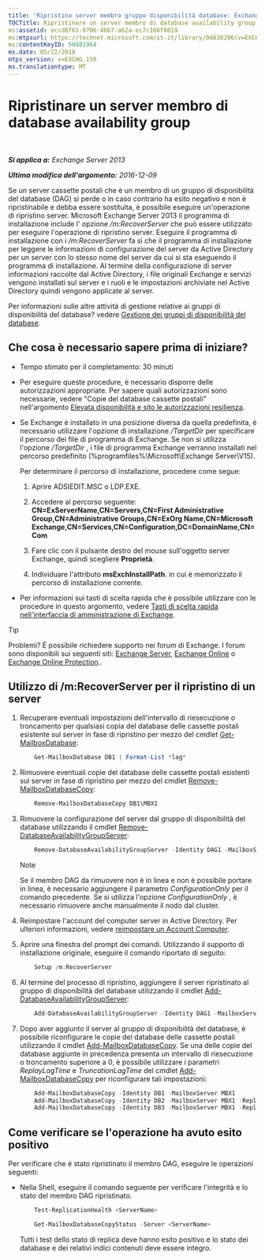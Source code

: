 ```yaml
---
title: 'Ripristina server membro gruppo disponibilità database: Exchange 2013 Help'
TOCTitle: Ripristinare un server membro di database availability group
ms:assetid: eccd8f61-9706-4bb7-a62a-ec7c166f8019
ms:mtpsurl: https://technet.microsoft.com/it-it/library/Dd638206(v=EXCHG.150)
ms:contentKeyID: 50481964
ms.date: 05/22/2018
mtps_version: v=EXCHG.150
ms.translationtype: MT
---
```


# Ripristinare un server membro di database availability group

 

_**Si applica a:** Exchange Server 2013_

_**Ultima modifica dell'argomento:** 2016-12-09_

Se un server cassette postali che è un membro di un gruppo di disponibilità del database (DAG) si perde o in caso contrario ha esito negativo e non è ripristinabile e debba essere sostituita, è possibile eseguire un'operazione di ripristino server. Microsoft Exchange Server 2013 il programma di installazione include l' opzione */m:RecoverServer* che può essere utilizzato per eseguire l'operazione di ripristino server. Eseguire il programma di installazione con i */m:RecoverServer* fa sì che il programma di installazione per leggere le informazioni di configurazione del server da Active Directory per un server con lo stesso nome del server da cui si sta eseguendo il programma di installazione. Al termine della configurazione di server informazioni raccolte dal Active Directory, i file originali Exchange e servizi vengono installati sul server e i ruoli e le impostazioni archiviate nel Active Directory quindi vengono applicate al server.

Per informazioni sulle altre attività di gestione relative ai gruppi di disponibilità del database? vedere [Gestione dei gruppi di disponibilità del database](managing-database-availability-groups-exchange-2013-help.md).

## Che cosa è necessario sapere prima di iniziare?

  - Tempo stimato per il completamento: 30 minuti

  - Per eseguire queste procedure, è necessario disporre delle autorizzazioni appropriate. Per sapere quali autorizzazioni sono necessarie, vedere "Copie del database cassette postali" nell'argomento [Elevata disponibilità e sito le autorizzazioni resilienza](high-availability-and-site-resilience-permissions-exchange-2013-help.md).

  - Se Exchange è installato in una posizione diversa da quella predefinita, è necessario utilizzare l'opzione di installazione */TargetDir* per specificare il percorso dei file di programma di Exchange. Se non si utilizza l'opzione */TargetDir* , i file di programma Exchange verranno installati nel percorso predefinito (%programfiles%\\Microsoft\\Exchange Server\\V15).
    
    Per determinare il percorso di installazione, procedere come segue:
    
    1.  Aprire ADSIEDIT.MSC o LDP.EXE.
    
    2.  Accedere al percorso seguente: **CN=ExServerName,CN=Servers,CN=First Administrative Group,CN=Administrative Groups,CN=ExOrg Name,CN=Microsoft Exchange,CN=Services,CN=Configuration,DC=DomainName,CN=Com**
    
    3.  Fare clic con il pulsante destro del mouse sull'oggetto server Exchange, quindi scegliere **Proprietà**.
    
    4.  Individuare l'attributo **msExchInstallPath**. in cui è memorizzato il percorso di installazione corrente.

  - Per informazioni sui tasti di scelta rapida che è possibile utilizzare con le procedure in questo argomento, vedere [Tasti di scelta rapida nell'interfaccia di amministrazione di Exchange](keyboard-shortcuts-in-the-exchange-admin-center-exchange-online-protection-help.md).


> [!TIP]
> Problemi? È possibile richiedere supporto nei forum di Exchange. I forum sono disponibili sui seguenti siti: <A href="https://go.microsoft.com/fwlink/p/?linkid=60612">Exchange Server</A>, <A href="https://go.microsoft.com/fwlink/p/?linkid=267542">Exchange Online</A> o <A href="https://go.microsoft.com/fwlink/p/?linkid=285351">Exchange Online Protection</A>..



## Utilizzo di /m:RecoverServer per il ripristino di un server

1.  Recuperare eventuali impostazioni dell'intervallo di riesecuzione o troncamento per qualsiasi copia del database delle cassette postali esistente sul server in fase di ripristino per mezzo del cmdlet [Get-MailboxDatabase](https://technet.microsoft.com/it-it/library/bb124924\(v=exchg.150\)):
    ```powershell
        Get-MailboxDatabase DB1 | Format-List *lag*
    ```
    
2.  Rimuovere eventuali copie del database delle cassette postali esistenti sul server in fase di ripristino per mezzo del cmdlet [Remove-MailboxDatabaseCopy](https://technet.microsoft.com/it-it/library/dd335119\(v=exchg.150\)):
    
    ```powershell
        Remove-MailboxDatabaseCopy DB1\MBX1
    ```

3.  Rimuovere la configurazione del server dal gruppo di disponibilità del database utilizzando il cmdlet [Remove-DatabaseAvailabilityGroupServer](https://technet.microsoft.com/it-it/library/dd297956\(v=exchg.150\)):
    
    ```powershell
        Remove-DatabaseAvailabilityGroupServer -Identity DAG1 -MailboxServer MBX1
    ```
    

    > [!NOTE]
    > Se il membro DAG da rimuovere non è in linea e non è possibile portare in linea, è necessario aggiungere il parametro <EM>ConfigurationOnly</EM> per il comando precedente. Se si utilizza l'opzione <EM>ConfigurationOnly</EM> , è necessario rimuovere anche manualmente il nodo dal cluster.



4.  Reimpostare l'account del computer server in Active Directory. Per ulteriori informazioni, vedere [reimpostare un Account Computer](http://go.microsoft.com/fwlink/p/?linkid=167188).

5.  Aprire una finestra del prompt dei comandi. Utilizzando il supporto di installazione originale, eseguire il comando riportato di seguito:
    
    ```powershell
        Setup /m:RecoverServer
    ```

6.  Al termine del processo di ripristino, aggiungere il server ripristinato al gruppo di disponibilità del database utilizzando il cmdlet [Add-DatabaseAvailabilityGroupServer](https://technet.microsoft.com/it-it/library/dd298049\(v=exchg.150\)):
    
    ```powershell
        Add-DatabaseAvailabilityGroupServer -Identity DAG1 -MailboxServer MBX1
    ```

7.  Dopo aver aggiunto il server al gruppo di disponibilità del database, è possibile riconfigurare le copie del database delle cassette postali utilizzando il cmdlet [Add-MailboxDatabaseCopy](https://technet.microsoft.com/it-it/library/dd298105\(v=exchg.150\)). Se una delle copie del database aggiunte in precedenza presenta un intervallo di riesecuzione o troncamento superiore a 0, è possibile utilizzare i parametri *ReplayLagTime* e *TruncationLagTime* del cmdlet [Add-MailboxDatabaseCopy](https://technet.microsoft.com/it-it/library/dd298105\(v=exchg.150\)) per riconfigurare tali impostazioni:
    
    ```powershell
        Add-MailboxDatabaseCopy -Identity DB1 -MailboxServer MBX1
        Add-MailboxDatabaseCopy -Identity DB2 -MailboxServer MBX1 -ReplayLagTime 3.00:00:00
        Add-MailboxDatabaseCopy -Identity DB3 -MailboxServer MBX1 -ReplayLagTime 3.00:00:00 -TruncationLagTime 3.00:00:00
    ```
    
## Come verificare se l'operazione ha avuto esito positivo

Per verificare che è stato ripristinato il membro DAG, eseguire le operazioni seguenti:

  - Nella Shell, eseguire il comando seguente per verificare l'integrità e lo stato del membro DAG ripristinato.

    ```powershell
        Test-ReplicationHealth <ServerName>
    ```
    
    ```powershell
        Get-MailboxDatabaseCopyStatus -Server <ServerName>
    ```

    Tutti i test dello stato di replica deve hanno esito positivo e lo stato dei database e dei relativi indici contenuti deve essere integro.

